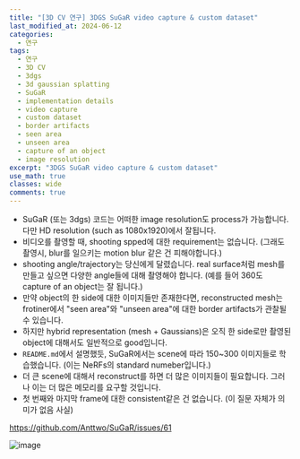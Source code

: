 ```yaml
---
title: "[3D CV 연구] 3DGS SuGaR video capture & custom dataset"
last_modified_at: 2024-06-12
categories:
  - 연구
tags:
  - 연구
  - 3D CV
  - 3dgs
  - 3d gaussian splatting
  - SuGaR
  - implementation details
  - video capture
  - custom dataset
  - border artifacts
  - seen area
  - unseen area
  - capture of an object
  - image resolution
excerpt: "3DGS SuGaR video capture & custom dataset"
use_math: true
classes: wide
comments: true
---
```


- SuGaR (또는 3dgs) 코드는 어떠한 image resolution도 process가 가능합니다. 다만 HD resolution (such as 1080x1920)에서 잘됩니다.
- 비디오를 촬영할 때, shooting spped에 대한 requirement는 없습니다. (그래도 촬영시, blur를 일으키는 motion blur 같은 건 피해야합니다.)
- shooting angle/trajectory는 당신에게 달렸습니다. real surface처럼 mesh를 만들고 싶으면 다양한 angle들에 대해 촬영해야 합니다. (예를 들어 360도 capture of an object는 잘 됩니다.)
- 만약 object의 한 side에 대한 이미지들만 존재한다면, reconstructed mesh는 frotiner에서 "seen area"와 "unseen area"에 대한 border artifacts가 관찰될 수 있습니다.
- 하지만 hybrid representation (mesh + Gaussians)은 오직 한 side로만 촬영된 object에 대해서도 일반적으로 good입니다.
- `README.md`에서 설명했듯, SuGaR에서는 scene에 따라 150~300 이미지들로 학습했습니다. (이는 NeRFs의 standard numeber입니다.)
- 더 큰 scene에 대해서 reconstruct를 하면 더 많은 이미지들이 필요합니다. 그러나 이는 더 많은 메모리를 요구할 것입니다.
- 첫 번째와 마지막 frame에 대한 consistent같은 건 없습니다. (이 질문 자체가 의미가 없음 사실)

https://github.com/Anttwo/SuGaR/issues/61

![image](https://github.com/sandokim/sandokim.github.io/assets/74639652/950e3f42-1f4b-4049-ae0e-6e4a2bf661c3)
